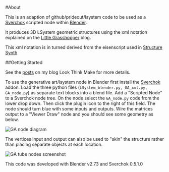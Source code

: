 #About

This is an adaption of github/prideout/lsystem code to be used as a [Sverchok](http://nikitron.cc.ua/sverchok_en.html) scripted node within [Blender](http://www.blender.org).

It produces 3D LSystem geometric structures using the xml notation explained on the [Little Grasshopper](http://prideout.net/blog/?p=44) blog.

This xml notation is in turned derived from the eisenscript used in [Structure Synth](http://structuresynth.sourceforge.net/)

##Getting Started

See the [posts](http://elfnor.com/structure-synth-meets-sverchok-generative-art-inside-blender.html) on my blog Look Think Make for more details.

To use the generative art/lsystem node in Blender first install the [Sverchok](http://nikitron.cc.ua/sverchok_en.html) addon. Load the three python files (```LSystem_blender.py, GA_xml.py, GA_node.py```) as separate text blocks into a blend file. Add a "Scripted Node" to a Sverchok node tree. On the node select the ```GA_node.py``` code from the lower drop down. Then click the plugin icon to the right of this field. The node should turn blue with some inputs and outputs. Wire the matrices output to a "Viewer Draw" node and you should see some geometry as below.

![GA node diagram](/Screenshot/LSystem.blend.png)

The vertices input and output can also be used to "skin" the structure rather than placing separate objects at each location.

![GA tube nodes screenshot](/Screenshot/Fern.blend.png)

This code was developed with Blender v2.73 and Sverchok 0.5.1.0


